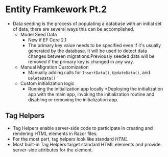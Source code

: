 # Entity Framkework Pt.2

* Data seeding is the process of populating a database with an initial set of data, there are several ways this can be accomplished.
    * Model Seed Data
        * New if EF Core 2.1
        * The primary key value needs to be specified even if it's usually generated by the database. It will be used to detect data changes between migrations.Previously seeded data will be removed if the primary key is changed in any way.
    * Manual Migration Customization
        * Manually adding calls for `InsertData()`, `UpdateData()`, and `DeleteData()`
    * Custom initialization logic
        * Running the initialization app locally
        *Deploying the initialization app with the main app, invoking the initialization routine and disabling or removing the initialization app.

## Tag Helpers

* Tag Helpers enable server-side code to participate in creating and rendering HTML elements in Razor files.
* For the most part, tag helpers look like standard *HTML*
* Most built-in Tag Helpers target standard HTML elements and provide server-side attributes for the element.
